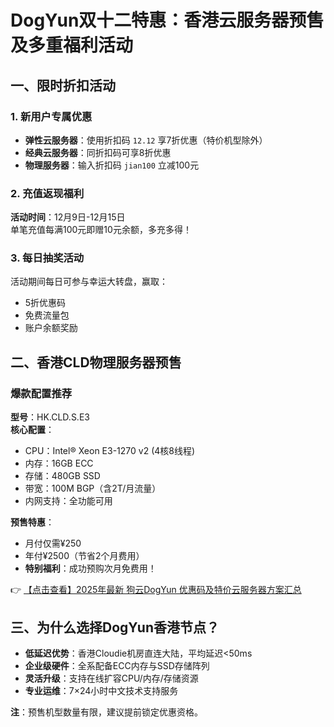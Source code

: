 # DogYun双十二特惠：香港云服务器预售及多重福利活动

## 一、限时折扣活动

### 1. 新用户专属优惠
- **弹性云服务器**：使用折扣码 `12.12` 享7折优惠（特价机型除外）
- **经典云服务器**：同折扣码可享8折优惠
- **物理服务器**：输入折扣码 `jian100` 立减100元

### 2. 充值返现福利
**活动时间**：12月9日-12月15日  
单笔充值每满100元即赠10元余额，多充多得！

### 3. 每日抽奖活动
活动期间每日可参与幸运大转盘，赢取：
- 5折优惠码
- 免费流量包
- 账户余额奖励

## 二、香港CLD物理服务器预售

### 爆款配置推荐
**型号**：HK.CLD.S.E3  
**核心配置**：
- CPU：Intel® Xeon E3-1270 v2 (4核8线程)
- 内存：16GB ECC
- 存储：480GB SSD
- 带宽：100M BGP（含2T/月流量）
- 内网支持：全功能可用

**预售特惠**：
- 月付仅需¥250
- 年付¥2500（节省2个月费用）
- **特别福利**：成功预购次月免费用！

👉 [【点击查看】2025年最新 狗云DogYun 优惠码及特价云服务器方案汇总](https://bit.ly/DogYun)

## 三、为什么选择DogYun香港节点？
- **低延迟优势**：香港Cloudie机房直连大陆，平均延迟<50ms
- **企业级硬件**：全系配备ECC内存与SSD存储阵列
- **灵活升级**：支持在线扩容CPU/内存/存储资源
- **专业运维**：7×24小时中文技术支持服务

**注**：预售机型数量有限，建议提前锁定优惠资格。